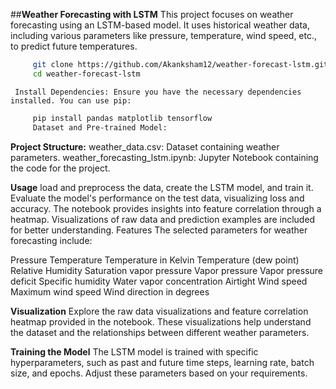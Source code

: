 ##**Weather Forecasting with LSTM**
This project focuses on weather forecasting using an LSTM-based model. It uses historical weather data, including various parameters like pressure, temperature, wind speed, etc., to predict future temperatures.

```bash
     git clone https://github.com/Akanksham12/weather-forecast-lstm.git
     cd weather-forecast-lstm
```
     Install Dependencies: Ensure you have the necessary dependencies installed. You can use pip:

```bash
     pip install pandas matplotlib tensorflow
     Dataset and Pre-trained Model:
```

**Project Structure:**
weather_data.csv: Dataset containing weather parameters.
weather_forecasting_lstm.ipynb: Jupyter Notebook containing the code for the project.

**Usage**
load and preprocess the data, create the LSTM model, and train it.
Evaluate the model's performance on the test data, visualizing loss and accuracy.
The notebook provides insights into feature correlation through a heatmap.
Visualizations of raw data and prediction examples are included for better understanding.
Features
The selected parameters for weather forecasting include:

Pressure
Temperature
Temperature in Kelvin
Temperature (dew point)
Relative Humidity
Saturation vapor pressure
Vapor pressure
Vapor pressure deficit
Specific humidity
Water vapor concentration
Airtight
Wind speed
Maximum wind speed
Wind direction in degrees

**Visualization**
Explore the raw data visualizations and feature correlation heatmap provided in the notebook. These visualizations help understand the dataset and the relationships between different weather parameters.

**Training the Model**
The LSTM model is trained with specific hyperparameters, such as past and future time steps, learning rate, batch size, and epochs. Adjust these parameters based on your requirements.

